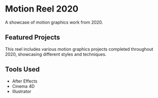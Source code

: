 # Motion Reel 2020

A showcase of motion graphics work from 2020.

## Featured Projects

This reel includes various motion graphics projects completed throughout 2020, showcasing different styles and techniques.

## Tools Used

- After Effects
- Cinema 4D
- Illustrator
